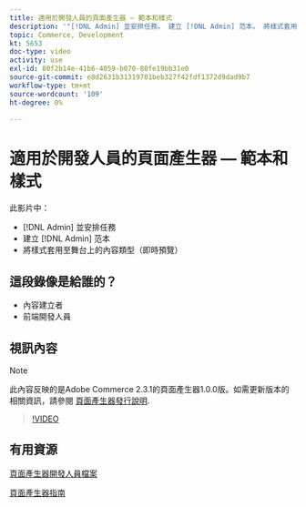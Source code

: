 ```yaml
---
title: 適用於開發人員的頁面產生器 — 範本和樣式
description: '"[!DNL Admin] 並安排任務。 建立 [!DNL Admin] 范​本。 將樣式套用至舞台上的內容類型（即時預覽）。」'
topic: Commerce, Development
kt: 5653
doc-type: video
activity: use
exl-id: 80f2b14e-41b6-4059-b070-80fe19bb31e0
source-git-commit: e8d2631b31319701beb327f42fdf1372d9dad9b7
workflow-type: tm+mt
source-wordcount: '109'
ht-degree: 0%

---
```


# 適用於開發人員的頁面產生器 — 範本和樣式

此影片中：

- [!DNL Admin] 並安排任務
- 建立 [!DNL Admin] 范&#x200B;本
- 將樣式套用至舞台上的內容類型（即時預覽）

## 這段錄像是給誰的？

- 內容建立者
- 前端開發人員

## 視訊內容

>[!NOTE]
>
>此內容反映的是Adobe Commerce 2.3.1的頁面產生器1.0.0版。如需更新版本的相關資訊，請參閱 [頁面產生器發行說明](https://experienceleague.adobe.com/docs/commerce-admin/page-builder/release-notes.html).

>[!VIDEO](https://video.tv.adobe.com/v/35712?quality=12&learn=on)

## 有用資源

[頁面產生器開發人員檔案](https://developer.adobe.com/commerce/frontend-core/page-builder/)

[頁面產生器指南](https://experienceleague.adobe.com/docs/commerce-admin/page-builder/introduction.html)
